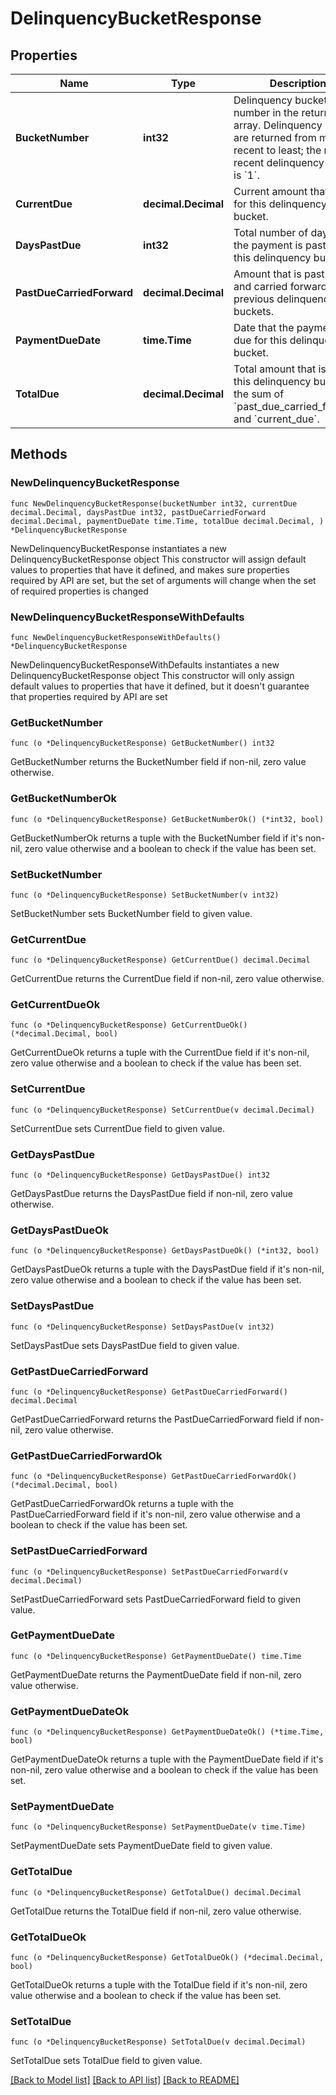 # DelinquencyBucketResponse

## Properties

Name | Type | Description | Notes
------------ | ------------- | ------------- | -------------
**BucketNumber** | **int32** | Delinquency bucket number in the returned array. Delinquency buckets are returned from most recent to least; the most recent delinquency bucket is &#x60;1&#x60;. | 
**CurrentDue** | **decimal.Decimal** | Current amount that is due for this delinquency bucket. | 
**DaysPastDue** | **int32** | Total number of days that the payment is past due for this delinquency bucket. | 
**PastDueCarriedForward** | **decimal.Decimal** | Amount that is past due and carried forward from previous delinquency buckets. | 
**PaymentDueDate** | **time.Time** | Date that the payment was due for this delinquency bucket. | 
**TotalDue** | **decimal.Decimal** | Total amount that is due for this delinquency bucket; the sum of &#x60;past_due_carried_forward&#x60; and &#x60;current_due&#x60;. | 

## Methods

### NewDelinquencyBucketResponse

`func NewDelinquencyBucketResponse(bucketNumber int32, currentDue decimal.Decimal, daysPastDue int32, pastDueCarriedForward decimal.Decimal, paymentDueDate time.Time, totalDue decimal.Decimal, ) *DelinquencyBucketResponse`

NewDelinquencyBucketResponse instantiates a new DelinquencyBucketResponse object
This constructor will assign default values to properties that have it defined,
and makes sure properties required by API are set, but the set of arguments
will change when the set of required properties is changed

### NewDelinquencyBucketResponseWithDefaults

`func NewDelinquencyBucketResponseWithDefaults() *DelinquencyBucketResponse`

NewDelinquencyBucketResponseWithDefaults instantiates a new DelinquencyBucketResponse object
This constructor will only assign default values to properties that have it defined,
but it doesn't guarantee that properties required by API are set

### GetBucketNumber

`func (o *DelinquencyBucketResponse) GetBucketNumber() int32`

GetBucketNumber returns the BucketNumber field if non-nil, zero value otherwise.

### GetBucketNumberOk

`func (o *DelinquencyBucketResponse) GetBucketNumberOk() (*int32, bool)`

GetBucketNumberOk returns a tuple with the BucketNumber field if it's non-nil, zero value otherwise
and a boolean to check if the value has been set.

### SetBucketNumber

`func (o *DelinquencyBucketResponse) SetBucketNumber(v int32)`

SetBucketNumber sets BucketNumber field to given value.


### GetCurrentDue

`func (o *DelinquencyBucketResponse) GetCurrentDue() decimal.Decimal`

GetCurrentDue returns the CurrentDue field if non-nil, zero value otherwise.

### GetCurrentDueOk

`func (o *DelinquencyBucketResponse) GetCurrentDueOk() (*decimal.Decimal, bool)`

GetCurrentDueOk returns a tuple with the CurrentDue field if it's non-nil, zero value otherwise
and a boolean to check if the value has been set.

### SetCurrentDue

`func (o *DelinquencyBucketResponse) SetCurrentDue(v decimal.Decimal)`

SetCurrentDue sets CurrentDue field to given value.


### GetDaysPastDue

`func (o *DelinquencyBucketResponse) GetDaysPastDue() int32`

GetDaysPastDue returns the DaysPastDue field if non-nil, zero value otherwise.

### GetDaysPastDueOk

`func (o *DelinquencyBucketResponse) GetDaysPastDueOk() (*int32, bool)`

GetDaysPastDueOk returns a tuple with the DaysPastDue field if it's non-nil, zero value otherwise
and a boolean to check if the value has been set.

### SetDaysPastDue

`func (o *DelinquencyBucketResponse) SetDaysPastDue(v int32)`

SetDaysPastDue sets DaysPastDue field to given value.


### GetPastDueCarriedForward

`func (o *DelinquencyBucketResponse) GetPastDueCarriedForward() decimal.Decimal`

GetPastDueCarriedForward returns the PastDueCarriedForward field if non-nil, zero value otherwise.

### GetPastDueCarriedForwardOk

`func (o *DelinquencyBucketResponse) GetPastDueCarriedForwardOk() (*decimal.Decimal, bool)`

GetPastDueCarriedForwardOk returns a tuple with the PastDueCarriedForward field if it's non-nil, zero value otherwise
and a boolean to check if the value has been set.

### SetPastDueCarriedForward

`func (o *DelinquencyBucketResponse) SetPastDueCarriedForward(v decimal.Decimal)`

SetPastDueCarriedForward sets PastDueCarriedForward field to given value.


### GetPaymentDueDate

`func (o *DelinquencyBucketResponse) GetPaymentDueDate() time.Time`

GetPaymentDueDate returns the PaymentDueDate field if non-nil, zero value otherwise.

### GetPaymentDueDateOk

`func (o *DelinquencyBucketResponse) GetPaymentDueDateOk() (*time.Time, bool)`

GetPaymentDueDateOk returns a tuple with the PaymentDueDate field if it's non-nil, zero value otherwise
and a boolean to check if the value has been set.

### SetPaymentDueDate

`func (o *DelinquencyBucketResponse) SetPaymentDueDate(v time.Time)`

SetPaymentDueDate sets PaymentDueDate field to given value.


### GetTotalDue

`func (o *DelinquencyBucketResponse) GetTotalDue() decimal.Decimal`

GetTotalDue returns the TotalDue field if non-nil, zero value otherwise.

### GetTotalDueOk

`func (o *DelinquencyBucketResponse) GetTotalDueOk() (*decimal.Decimal, bool)`

GetTotalDueOk returns a tuple with the TotalDue field if it's non-nil, zero value otherwise
and a boolean to check if the value has been set.

### SetTotalDue

`func (o *DelinquencyBucketResponse) SetTotalDue(v decimal.Decimal)`

SetTotalDue sets TotalDue field to given value.



[[Back to Model list]](../README.md#documentation-for-models) [[Back to API list]](../README.md#documentation-for-api-endpoints) [[Back to README]](../README.md)


